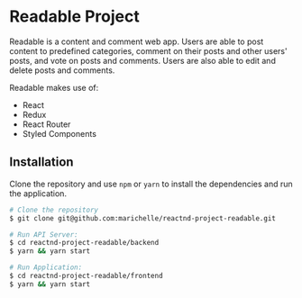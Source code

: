 # Readable Project

Readable is a content and comment web app. Users are able to post content to predefined categories, comment on their posts and other users' posts, and vote on posts and comments. Users are also able to edit and delete posts and comments.

Readable makes use of:

- React
- Redux
- React Router
- Styled Components

## Installation

Clone the repository and use `npm` or `yarn` to install the dependencies and run the application.

```bash
# Clone the repository
$ git clone git@github.com:marichelle/reactnd-project-readable.git

# Run API Server:
$ cd reactnd-project-readable/backend
$ yarn && yarn start

# Run Application:
$ cd reactnd-project-readable/frontend
$ yarn && yarn start
```
